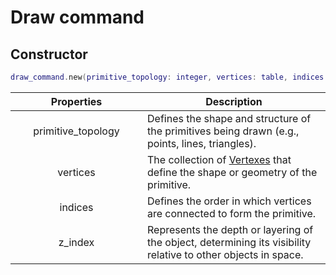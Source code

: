 # Draw command

## Constructor

```lua
draw_command.new(primitive_topology: integer, vertices: table, indices: table) -> draw_command
```

<table><thead><tr><th width="195" align="center">Properties</th><th>Description</th></tr></thead><tbody><tr><td align="center">primitive_topology</td><td>Defines the shape and structure of the primitives being drawn (e.g., points, lines, triangles).</td></tr><tr><td align="center">vertices</td><td>The collection of <a href="vertex.md">Vertexes</a> that define the shape or geometry of the primitive.</td></tr><tr><td align="center">indices</td><td>Defines the order in which vertices are connected to form the primitive.</td></tr><tr><td align="center">z_index</td><td>Represents the depth or layering of the object, determining its visibility relative to other objects in space.</td></tr></tbody></table>

